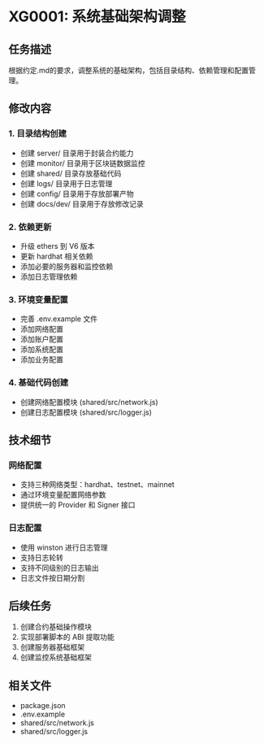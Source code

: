 # XG0001: 系统基础架构调整

## 任务描述
根据约定.md的要求，调整系统的基础架构，包括目录结构、依赖管理和配置管理。

## 修改内容

### 1. 目录结构创建
- 创建 server/ 目录用于封装合约能力
- 创建 monitor/ 目录用于区块链数据监控
- 创建 shared/ 目录存放基础代码
- 创建 logs/ 目录用于日志管理
- 创建 config/ 目录用于存放部署产物
- 创建 docs/dev/ 目录用于存放修改记录

### 2. 依赖更新
- 升级 ethers 到 V6 版本
- 更新 hardhat 相关依赖
- 添加必要的服务器和监控依赖
- 添加日志管理依赖

### 3. 环境变量配置
- 完善 .env.example 文件
- 添加网络配置
- 添加账户配置
- 添加系统配置
- 添加业务配置

### 4. 基础代码创建
- 创建网络配置模块 (shared/src/network.js)
- 创建日志配置模块 (shared/src/logger.js)

## 技术细节

### 网络配置
- 支持三种网络类型：hardhat、testnet、mainnet
- 通过环境变量配置网络参数
- 提供统一的 Provider 和 Signer 接口

### 日志配置
- 使用 winston 进行日志管理
- 支持日志轮转
- 支持不同级别的日志输出
- 日志文件按日期分割

## 后续任务
1. 创建合约基础操作模块
2. 实现部署脚本的 ABI 提取功能
3. 创建服务器基础框架
4. 创建监控系统基础框架

## 相关文件
- package.json
- .env.example
- shared/src/network.js
- shared/src/logger.js 
